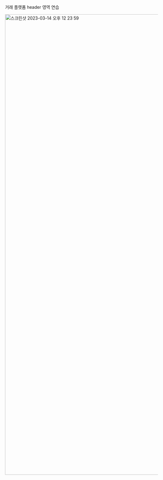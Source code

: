 거래 플랫폼 header 영역 연습

<img width="1512" alt="스크린샷 2023-03-14 오후 12 23 59" src="https://user-images.githubusercontent.com/119559363/224885801-85343236-cd62-45fd-b857-a585a728eeb6.png">
